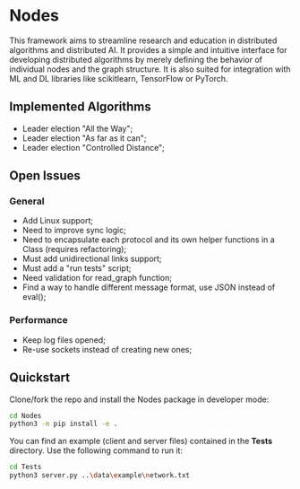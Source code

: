 # Nodes

This framework aims to streamline research and education in distributed algorithms and distributed AI. 
It provides a simple and intuitive interface for developing distributed algorithms by merely defining the 
behavior of individual nodes and the graph structure. It is also suited for integration with ML and DL libraries
like scikitlearn, TensorFlow or PyTorch.
## Implemented Algorithms
+ Leader election "All the Way";
+ Leader election "As far as it can";
+ Leader election "Controlled Distance";
## Open Issues
### General
+ Add Linux support;
+ Need to improve sync logic;
+ Need to encapsulate each protocol and its own helper functions in a Class (requires refactoring);
+ Must add unidirectional links support;
+ Must add a "run tests" script;
+ Need validation for read_graph function;
+ Find a way to handle different message format, use JSON instead of eval();
### Performance
+ Keep log files opened;
+ Re-use sockets instead of creating new ones;
## Quickstart
Clone/fork the repo and install the Nodes package in developer mode:
```bash
cd Nodes
python3 -m pip install -e .
```
You can find an example (client and server files) contained in the **Tests** directory. Use the following
command to run it:
```bash
cd Tests
python3 server.py ..\data\example\network.txt
```
